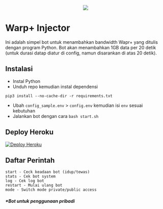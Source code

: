 <p align="center">
  <a href="https://github.com/StuffUser/Warp">
    <img src="https://telegra.ph/file/7a666bd4140f189486182.png">
  </a>
 </p>


# Warp+ Injector
Ini adalah simpel bot untuk menambahkan bandwidth Wapr+ yang ditulis dengan program Python.
Bot akan menambahkan 1GB data per 20 detik (untuk durasi datap diatur di config, namun disarankan di atas 20 detik).

## Instalasi
- Instal Python
- Unduh repo kemudian instal dependensi
```
pip3 install --no-cache-dir -r requirements.txt
```
- Ubah `config_sample.env` > `config.env` kemudian isi `env` sesuai kebutuhan
- Jalankan bot dengan cara `bash start.sh`

## Deploy Heroku
[![Deploy Heroku](https://www.herokucdn.com/deploy/button.svg)](https://heroku.com/deploy)

## Daftar Perintah
```
start - Ceck keadaan bot (idup/tewas)
stats - Cek bot system
log - Cek log bot
restart - Mulai ulang bot
mode - Switch mode private/public access
``` 

##### *<i>Bot untuk penggunaan pribadi</i>